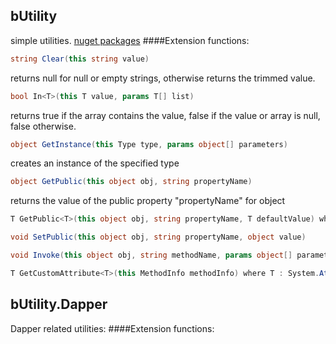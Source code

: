 ## bUtility
simple utilities. [nuget packages](https://www.nuget.org/packages?q=butility)
####Extension functions:
``` c#
string Clear(this string value)
```
returns null for null or empty strings, otherwise returns the trimmed value.

``` c#
bool In<T>(this T value, params T[] list)
```
returns true if the array contains the value, false if the value or array is null, false otherwise.

``` c#
object GetInstance(this Type type, params object[] parameters)
```
creates an instance of the specified type

``` c#
object GetPublic(this object obj, string propertyName)
```
returns the value of the public property "propertyName" for object

``` c#
T GetPublic<T>(this object obj, string propertyName, T defaultValue) where T : class
```

``` c#
void SetPublic(this object obj, string propertyName, object value)
```

``` c#
void Invoke(this object obj, string methodName, params object[] parameters)
```

``` c#
T GetCustomAttribute<T>(this MethodInfo methodInfo) where T : System.Attribute
```

## bUtility.Dapper
Dapper related utilities:
####Extension functions:
